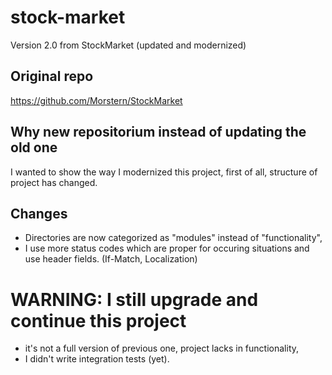 # stock-market
Version 2.0 from StockMarket (updated and modernized)

## Original repo
https://github.com/Morstern/StockMarket

## Why new repositorium instead of updating the old one
I wanted to show the way I modernized this project, first of all, structure of project has changed.

## Changes
- Directories are now categorized as "modules" instead of "functionality",
- I use more status codes which are proper for occuring situations and use header fields. (If-Match, Localization)

# WARNING: I still upgrade and continue this project
- it's not a full version of previous one, project lacks in functionality,
- I didn't write integration tests (yet).

